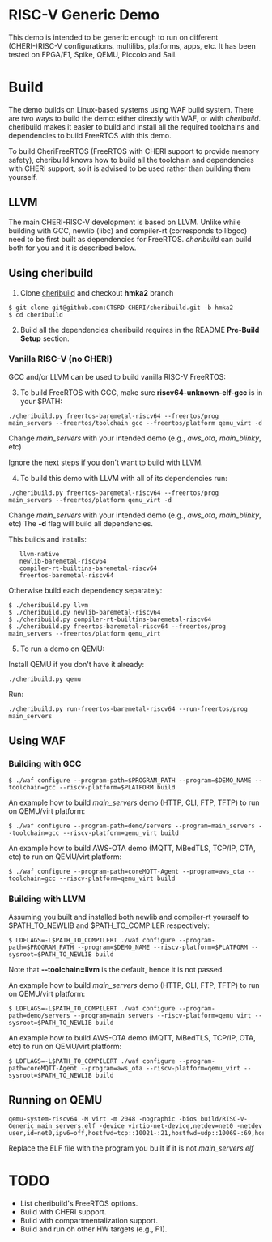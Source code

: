 # RISC-V Generic Demo

This demo is intended to be generic enough to run on different (CHERI-)RISC-V configurations,
multilibs, platforms, apps, etc. It has been tested on FPGA/F1, Spike, QEMU, Piccolo and Sail.

# Build
The demo builds on Linux-based systems using WAF build system. There are two ways
to build the demo: either directly with WAF, or with *_cheribuild_*. cheribuild
makes it easier to build and install all the required toolchains and dependencies
to build FreeRTOS with this demo.

To build CheriFreeRTOS (FreeRTOS with CHERI support to provide memory safety),
cheribuild knows how to build all the toolchain and dependencies with CHERI
support, so it is advised to be used rather than building them yourself.

## LLVM
The main CHERI-RISC-V development is based on LLVM. Unlike while building with
GCC, newlib (libc) and compiler-rt (corresponds to libgcc) need to be first built
as dependencies for FreeRTOS. _cheribuild_ can build both for you and it is
described below.

## Using cheribuild

1. Clone [cheribuild](https://github.com/CTSRD-CHERI/cheribuild) and checkout **hmka2** branch

```
$ git clone git@github.com:CTSRD-CHERI/cheribuild.git -b hmka2
$ cd cheribuild
```

2. Build all the dependencies cheribuild requires in the README **Pre-Build Setup** section.

### Vanilla RISC-V (no CHERI)
GCC and/or LLVM can be used to build vanilla RISC-V FreeRTOS:

3. To build FreeRTOS with GCC, make sure **riscv64-unknown-elf-gcc** is in your $PATH:

```
./cheribuild.py freertos-baremetal-riscv64 --freertos/prog main_servers --freertos/toolchain gcc --freertos/platform qemu_virt -d
```

Change _main_servers_ with your intended demo (e.g., _aws\_ota_, _main\_blinky_, etc)

Ignore the next steps if you don't want to build with LLVM.

4. To build this demo with LLVM with all of its dependencies run:

```
./cheribuild.py freertos-baremetal-riscv64 --freertos/prog main_servers --freertos/platform qemu_virt -d
```

Change _main_servers_ with your intended demo (e.g., _aws\_ota_, _main\_blinky_, etc)
The **-d** flag will build all dependencies.

This builds and installs:
```
   llvm-native
   newlib-baremetal-riscv64
   compiler-rt-builtins-baremetal-riscv64
   freertos-baremetal-riscv64
```


Otherwise build each dependency separately:

```
$ ./cheribuild.py llvm
$ ./cheribuild.py newlib-baremetal-riscv64
$ ./cheribuild.py compiler-rt-builtins-baremetal-riscv64
$ ./cheribuild.py freertos-baremetal-riscv64 --freertos/prog main_servers --freertos/platform qemu_virt
```

5. To run a demo on QEMU:

Install QEMU if you don't have it already:

```
./cheribuild.py qemu
```

Run:

```
./cheribuild.py run-freertos-baremetal-riscv64 --run-freertos/prog main_servers
```

## Using WAF

### Building with GCC
```
$ ./waf configure --program-path=$PROGRAM_PATH --program=$DEMO_NAME --toolchain=gcc --riscv-platform=$PLATFORM build
```

An example how to build _main\_servers_ demo (HTTP, CLI, FTP, TFTP) to run on QEMU/virt platform:

```
$ ./waf configure --program-path=demo/servers --program=main_servers --toolchain=gcc --riscv-platform=qemu_virt build
```

An example how to build AWS-OTA demo (MQTT, MBedTLS, TCP/IP, OTA, etc) to run on QEMU/virt platform:
```
$ ./waf configure --program-path=coreMQTT-Agent --program=aws_ota --toolchain=gcc --riscv-platform=qemu_virt build
```

### Building with LLVM

Assuming you built and installed both newlib and compiler-rt yourself to
$PATH\_TO\_NEWLIB and $PATH\_TO\_COMPILER respectively:

```
$ LDFLAGS=-L$PATH_TO_COMPILERT ./waf configure --program-path=$PROGRAM_PATH --program=$DEMO_NAME --riscv-platform=$PLATFORM --sysroot=$PATH_TO_NEWLIB build
```

Note that **--toolchain=llvm** is the default, hence it is not passed.

An example how to build _main\_servers_ demo (HTTP, CLI, FTP, TFTP) to run on QEMU/virt platform:

```
$ LDFLAGS=-L$PATH_TO_COMPILERT ./waf configure --program-path=demo/servers --program=main_servers --riscv-platform=qemu_virt --sysroot=$PATH_TO_NEWLIB build
```

An example how to build AWS-OTA demo (MQTT, MBedTLS, TCP/IP, OTA, etc) to run on QEMU/virt platform:
```
$ LDFLAGS=-L$PATH_TO_COMPILERT ./waf configure --program-path=coreMQTT-Agent --program=aws_ota --riscv-platform=qemu_virt --sysroot=$PATH_TO_NEWLIB build
```
## Running on QEMU

```
qemu-system-riscv64 -M virt -m 2048 -nographic -bios build/RISC-V-Generic_main_servers.elf -device virtio-net-device,netdev=net0 -netdev user,id=net0,ipv6=off,hostfwd=tcp::10021-:21,hostfwd=udp::10069-:69,hostfwd=tcp::10023-:23,hostfwd=tcp::8080-:80
```

Replace the ELF file with the program you built if it is not *main_servers.elf*

# TODO
* List cheribuild's FreeRTOS options.
* Build with CHERI support.
* Build with compartmentalization support.
* Build and run oh other HW targets (e.g., F1).

